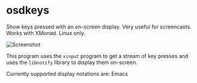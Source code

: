 osdkeys
=====

Show keys pressed with an on-screen display. Very useful for
screencasts. Works with XMonad. Linux only.

![Screenshot](http://i.imgur.com/tsGXach.png)

This program uses the `xinput` program to get a stream of key presses
and uses the `libnotify` library to display them on-screen.

Currently supported display notations are: Emacs
